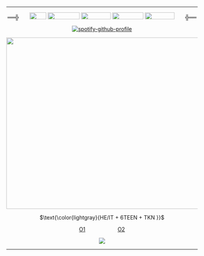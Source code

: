 ***
<div align="center">
  
══╬⠀ ⠀ <img src="https://files.catbox.moe/pmhoo5.gif" width="44" height="18"> <img src="https://files.catbox.moe/x2zm6h.gif" width="84" height="18"> <img src="https://files.catbox.moe/ai7qlv.gif" width="78" height="18"> <img src="https://files.catbox.moe/ssl0hm.gif" width="82" height="18"> <img src="https://files.catbox.moe/0gyf6q.gif" width="78" height="18">⠀ ⠀ ╬══
</div>

<div align="center">

[![spotify-github-profile](https://spotify-github-profile.kittinanx.com/api/view?uid=5jd8hjvc297sechfpzz1cu48m&cover_image=true&theme=natemoo-re&show_offline=false&background_color=121212&interchange=false&bar_color=53b14f&bar_color_cover=true)](https://github.com/kittinan/spotify-github-profile)
</div>

<p align="center">
<img src="https://imgur.com/X1opLlS.png" width="746" height="451">
<p align="center">
$\text{\color{lightgray}{HE/IT + 6TEEN + TKN }}$
</p>

</p>
<div align="center">

[O1](https://rentry.co/murdersans) ⠀ ⠀ ⠀ ⠀⠀ ⠀ [O2](https://www.tiktok.com/@ezekrawr?_t=8pOMLjedOSR&_r=1)
</div>
<div align="center">
  
![](https://komarev.com/ghpvc/?username=bloodmutt&label=📷&color=4f5254)
</div>

***

